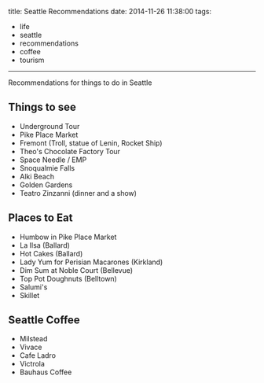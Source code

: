 title: Seattle Recommendations
date: 2014-11-26 11:38:00
tags:
  - life
  - seattle
  - recommendations
  - coffee
  - tourism
---
Recommendations for things to do in Seattle

## Things to see

* Underground Tour
* Pike Place Market
* Fremont (Troll, statue of Lenin, Rocket Ship)
* Theo's Chocolate Factory Tour
* Space Needle / EMP
* Snoqualmie Falls
* Alki Beach
* Golden Gardens
* Teatro Zinzanni (dinner and a show)


## Places to Eat

* Humbow in Pike Place Market
* La Ilsa (Ballard)
* Hot Cakes (Ballard)
* Lady Yum for Perisian Macarones (Kirkland)
* Dim Sum at Noble Court (Bellevue)
* Top Pot Doughnuts (Belltown)
* Salumi's
* Skillet

## Seattle Coffee

* Milstead
* Vivace
* Cafe Ladro
* Victrola
* Bauhaus Coffee
